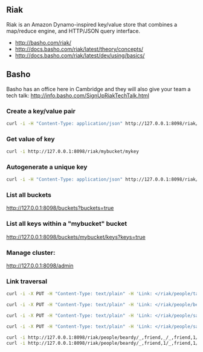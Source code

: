 ## Riak

Riak is an Amazon Dynamo-inspired key/value store that combines a map/reduce
engine, and HTTP/JSON query interface.

  - <http://basho.com/riak/>
  - <http://docs.basho.com/riak/latest/theory/concepts/>
  - <http://docs.basho.com/riak/latest/dev/using/basics/>

## Basho

Basho has an office here in Cambridge and they will also give your team a tech
talk: <http://info.basho.com/SignUpRiakTechTalk.html>

### Create a key/value pair

```bash
curl -i -H "Content-Type: application/json" http://127.0.0.1:8098/riak/mybucket/mykey -d "{\"foo\":\"bar\"}"
```

### Get value of key

```bash
curl -i http://127.0.0.1:8098/riak/mybucket/mykey
```

### Autogenerate a unique key

```bash
curl -i -H "Content-Type: application/json" http://127.0.0.1:8098/riak/mybucket -d "{\"baz\":\"quux\"}"
```

### List all buckets
<http://127.0.0.1:8098/buckets?buckets=true>

### List all keys within a "mybucket" bucket
<http://127.0.0.1:8098/buckets/mybucket/keys?keys=true>

### Manage cluster:
<http://127.0.0.1:8098/admin>

### Link traversal

```bash
curl -i -X PUT -H "Content-Type: text/plain" -H 'Link: </riak/people/tally>; riaktag="friend"' http://127.0.0.1:8098/riak/people/salty -d "Paul"

curl -i -X PUT -H "Content-Type: text/plain" -H 'Link: </riak/people/beardy>; riaktag="friend"' http://127.0.0.1:8098/riak/people/tally -d "Matt"

curl -i -X PUT -H "Content-Type: text/plain" -H 'Link: </riak/people/salty>; riaktag="friend"' http://127.0.0.1:8098/riak/people/beardy -d "Dave"

curl -i -X PUT -H "Content-Type: text/plain" -H 'Link: </riak/people/salty>; riaktag="friend", </riak/people/tally>; riaktag="friend", </riak/people/beardy>; riaktag="friend"' http://127.0.0.1:8098/riak/people/shiny -d "Dave V., iOS magnate"

curl -i http://127.0.0.1:8098/riak/people/beardy/_,friend,_/_,friend,1/
curl -i http://127.0.0.1:8098/riak/people/beardy/_,friend,1/_,friend,1/
```
